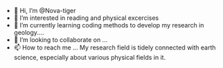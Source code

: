 - 👋 Hi, I’m @Nova-tiger
- 👀 I’m interested in reading and physical excercises
- 🌱 I’m currently learning coding methods to develop my research in geology....
- 💞️ I’m looking to collaborate on ...
- 📫 How to reach me ...
My research field is tidely connected with earth science, especially about various physical fields in it.
<!---
Nova-tiger/Nova-tiger is a ✨ special ✨ repository because its `README.md` (this file) appears on your GitHub profile.
You can click the Preview link to take a look at your changes.
--->

